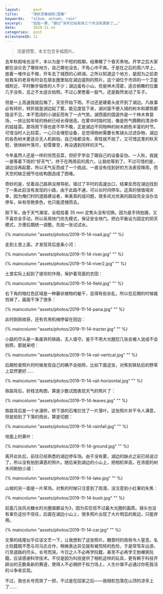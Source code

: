 ```yaml
---
layout:      post
title:      "清秋须兼细雨|图集"
keywords:   "album, autumn, rain"
excerpt:    "掐指一算，“摄记”系列已经有快三个月没有更新了……"
date:        2019-11-14
categories:  post
milestoneID: 11
---
```


> 流量预警，本文包含多幅图片。

去年秋假啥也没干，本以为是个不短的假期，结果睡了个昏天黑地。开学之后大家都在谈论去了哪些地方，自己哪也没去，不免心中不爽。于是在之后的周六早上，放着一堆作业不做，开车去了城西的心碎湖。之所以知道这个地方，是因为之前卖给我车的老哥有时会在朋友圈里贴在湖边遛狗的照片。这个湖位于市郊的一个卫星城附近，平时散步锻炼的人不少；湖边虽有小山，但是林木茂密，适合俯瞰的位置几乎没有，总之不太适合拍照。不过心里憋着一股气，还是毅然发动了车子。

但是一上高速我就后悔了，天空开始下雨。不过还是硬着头皮开到了湖边。凡故事必有转折，转折就是湖边起了雾。能见度低下来，湖对面不便入镜的树木和建筑都隐没不见，本不宽阔的小湖反而有了一点气势。湖西面的国道外是一个林木育苗场，一排比较年轻的杨树已经长得很高，在雾中时隐时现，像是热气腾腾的清汤中的娃娃菜。那场雨下得也是不早不晚，正是湖边不同物种的树木颜色丰富的时节。可惜当时人比较菜，一心只会埋怨设备，总觉得杨树需要长焦镜头过滤杂物，湖边的各色树木更适合无人机俯拍，自己啥都没有，索性就不拍了。又可惜这里的秋天短，很快树叶落尽，初雪骤至，再没遇到同样的天气。

今年虽然人还是一样的穷而且菜，但好歹学会了跟自己的设备妥协。一入秋，我就一直等着下雨的“好天气”。终于在两周前的周六，让我给等到了。不过可惜的是，湖边没再起雾，所以天气反而成了一个挑战，一直没有找到好的方法表现降雨，而天空的缺乏细节也给构图造成了困难。

奇妙的是，仗着自己路熟没用导航，错过了平时的高速出口，结果反而在湖边找到了一条此前没有发现的小路，由于此路不通，可以长时间停车。这真的很值得庆幸，因为俺们村的道路建设者，审美真的成问题，很多风光优美的路段完全没办法停车，纵有惊艳景色，也只能遗憾而去。

刚下车，由于天气潮湿，全程挂着 35 mm 定焦头没有切换。因为是手持拍摄，又不喜欢全手动，所以采用快门优先模式，保证安全快门。把白平衡设为固定的阴天模式，方便后期统一调整。先拍一张试试水。

{% maincolumn "assets/photos/2019-11-14-road.jpg" "" %}

走到土垄上面，才发现背后是条小河：

{% maincolumn "assets/photos/2019-11-14-river.jpg" "" %}

{% maincolumn "assets/photos/2019-11-14-river2.jpg" "" %}

土垄实际上起到了堤坝的作用，保护着背面的农田：

{% maincolumn "assets/photos/2019-11-14-field.jpg" "" %}

右下角的暗红色区域是一种藤状植物的躯干，显得有些杂乱，所以在后期的时候裁剪掉了，画面干净了很多：

{% maincolumn "assets/photos/2019-11-14-pana.jpg" "" %}

此时刚刚收获，还有农用机械停留在田边：

{% maincolumn "assets/photos/2019-11-14-tracter.jpg" "" %}

小路的尽头是一条废弃的铁路，无人值守。鉴于不用大光圈怼几张会被人说成不会拍照，那就来吧：

{% maincolumn "assets/photos/2019-11-14-rail-vertical.jpg" "" %}

后期检查照片的时候发现自己的确不会拍照，比如下面这张，对焦到铁轨后的野草上显然更好……

{% maincolumn "assets/photos/2019-11-14-rail-horizontal.jpg" "" %}

铁路背后，折枝法构图，算是少数试图表现天气的照片了：

{% maincolumn "assets/photos/2019-11-14-leaves.jpg" "" %}

铁路背后是一个水漫桥，桥下游的石堆拦住了一片落叶。这张照片并不令人满意，但是拍到了下落的雨丝，算是切题：

{% maincolumn "assets/photos/2019-11-14-rainfall.jpg" "" %}

地面上的黄叶：

{% maincolumn "assets/photos/2019-11-14-ground.jpg" "" %}

离开此处后，前往已经熟悉的湖边停车场。由于没有雾，湖边的缺点之前已经说过了，所以没有拍到满意的照片。随后来到湖边的小山上，把相机举高，在浓密的树木间俯拍小湖：

{% maincolumn "assets/photos/2019-11-14-lake.jpg" "" %}

山坡的另一面是一片草场，对焦的时候只注意到了雨滴，没注意到小红果的失焦：

{% maincolumn "assets/photos/2019-11-14-bush.jpg" "" %}

前面几张风光糖水的光圈值都设为3，因为实在信不过最大光圈的画质。镜头也没有辜负这份不信任，后面在湖边小山上，很多照片出现了大片明显的紫边，只能弃用。

{% maincolumn "assets/photos/2019-11-14-car.jpg" "" %}

文章的结尾似乎应该文艺一下，让我想到了这张照片。魏晋时的政局令人窒息，名士阮籍既不愿与司马氏合作，稍微表达异见就有被剪除的危险，于是常驾车出游，行至道路的尽头，长号而哭。今日之人不必再学阮籍，甚至不必再学王勃嘲笑阮籍，应该感谢科学技术。不仅是因为科技提供了相机这样的玩具，更有赖于科技开辟出的无数条新的赛道，使得人不必拥挤于权力场上，人生价值不必通过你死我活的斗争来实现。

不过，我也长号而哭了一把，不过是在回家之后——我相机包落在山顶的凉亭上了……

